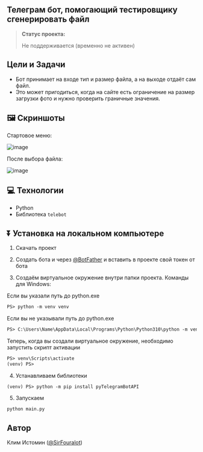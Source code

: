 <h2>Телеграм бот, помогающий тестировщику сгенерировать файл</h2>

> **Статус проекта:**
>
> Не поддерживается (временно не активен) 

## Цели и Задачи
* Бот принимает на входе тип и размер файла, а на выходе отдаёт сам файл.
* Это может пригодиться, когда на сайте есть ограничение на размер загрузки фото и нужно проверить граничные значения.

## 🖼 Скриншоты

Стартовое меню:

![image]()

После выбора файла:

![image]()

## 💻 Технологии

* Python
* Библиотека `telebot`

## ⏬ Установка на локальном компьютере

1. Скачать проект

2. Создать бота и через [@BotFather](https://t.me/BotFather) и вставить в проекте свой токен от бота

3. Создаём виртуальное окружение внутри папки проекта.
Команды для Windows:

Если вы указали путь до python.exe

``` markdown
PS> python -m venv venv
```
Если вы не указывали путь до python.exe

``` markdown
PS> C:\Users\Name\AppData\Local\Programs\Python\Python310\python -m venv venv
```
Теперь, когда вы создали виртуальное окружение, необходимо запустить скрипт активации

``` markdown
PS> venv\Scripts\activate
(venv) PS>
```
4. Устанавливаем библиотеки

``` markdown
(venv) PS> python -m pip install pyTelegramBotAPI
```

5. Запускаем
``` markdown
python main.py
```

## Автор

Клим Истомин ([@SirFouralot](https://t.me/SirFouralot))
